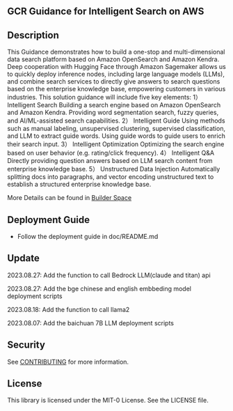 ## GCR Guidance for Intelligent Search on AWS

## Description

This Guidance demonstrates how to build a one-stop and multi-dimensional data search platform based on Amazon OpenSearch and Amazon Kendra. Deep cooperation with Hugging Face through Amazon Sagemaker allows us to quickly deploy inference nodes, including large language models (LLMs), and combine search services to directly give answers to search questions based on the enterprise knowledge base, empowering customers in various industries. This solution guidance will include five key elements: 1） Intelligent Search Building a search engine based on Amazon OpenSearch and Amazon Kendra. Providing word segmentation search, fuzzy queries, and AI/ML-assisted search capabilities. 2） Intelligent Guide Using methods such as manual labeling, unsupervised clustering, supervised classification, and LLM to extract guide words. Using guide words to guide users to enrich their search input. 3） Intelligent Optimization Optimizing the search engine based on user behavior (e.g. rating/click frequency). 4） Intelligent Q&A Directly providing question answers based on LLM search content from enterprise knowledge base. 5） Unstructured Data Injection Automatically splitting docs into paragraphs, and vector encoding unstructured text to establish a structured enterprise knowledge base.

More Details can be found in [Builder Space](https://builderspace.proto.sa.aws.dev/project/13af5660-1e55-4527-b5c9-9e8ff21a5c32)

## Deployment Guide


* Follow the deployment guide in doc/README.md 



## Update
2023.08.27: Add the function to call Bedrock LLM(claude and titan) api

2023.08.27: Add the bge chinese and english embbeding model deployment scripts

2023.08.18: Add the function to call llama2

2023.08.07: Add the baichuan 7B LLM deployment scripts


## Security

See [CONTRIBUTING](CONTRIBUTING.md#security-issue-notifications) for more information.

## License

This library is licensed under the MIT-0 License. See the LICENSE file.

